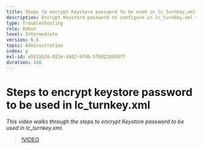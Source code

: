 ```yaml
---
title: Steps to encrypt Keystore password to be used in lc_turnkey.xml
description: Encrypt Keystore password to configure in lc_turnkey.xml file
type: Troubleshooting
role: Admin
level: Intermediate
version: 6.5
topic: Administration
index: y
exl-id: e5b1b526-022e-4a82-9f4b-5f60210bb9ff
duration: 146
---
```

# Steps to encrypt keystore password to be used in lc_turnkey.xml

*This video walks through the steps to encrypt Keystore password to be used in lc_turnkey.xml.*

>[!VIDEO](https://video.tv.adobe.com/v/335538?quality=12&learn=on)
